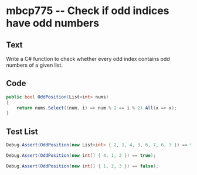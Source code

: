 # mbcp775 -- Check if odd indices have odd numbers

## Text

Write a C# function to check whether every odd index contains odd numbers of a given list.

## Code

```csharp
public bool OddPosition(List<int> nums)
{
    return nums.Select((num, i) => num % 2 == i % 2).All(x => x);
}
```

## Test List

```csharp
Debug.Assert(OddPosition(new List<int> { 2, 1, 4, 3, 6, 7, 6, 3 }) == true);
```

```csharp
Debug.Assert(OddPosition(new int[] { 4, 1, 2 }) == true);
```

```csharp
Debug.Assert(OddPosition(new int[] { 1, 2, 3 }) == false);
```
